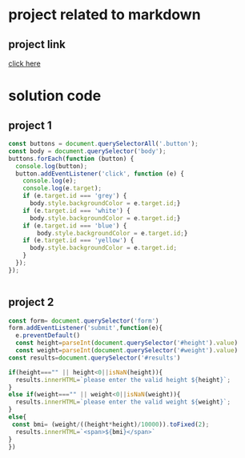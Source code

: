 # project related to markdown

##  project link
[click here](https://stackblitz.com/edit/dom-project-chaiaurcode?file=1-colorChanger%2Fchaiaurcode.js)

# solution code
## project 1
```javascript
const buttons = document.querySelectorAll('.button');
const body = document.querySelector('body');
buttons.forEach(function (button) {
  console.log(button);
  button.addEventListener('click', function (e) {
    console.log(e);
    console.log(e.target);
    if (e.target.id === 'grey') {
      body.style.backgroundColor = e.target.id;}
    if (e.target.id === 'white') {
      body.style.backgroundColor = e.target.id;}
    if (e.target.id === 'blue') {
        body.style.backgroundColor = e.target.id;}
    if (e.target.id === 'yellow') {
      body.style.backgroundColor = e.target.id;
    }
  });
});



```
## project 2
``` javascript
const form= document.querySelector('form')
form.addEventListener('submit',function(e){
  e.preventDefault()
  const height=parseInt(document.querySelector('#height').value)
  const weight=parseInt(document.querySelector('#weight').value)
const results=document.querySelector('#results')

if(height==="" || height<0||isNaN(height)){
  results.innerHTML=`please enter the valid height ${height}`;
}
else if(weight==="" || weight<0||isNaN(weight)){
  results.innerHTML=`please enter the valid weight ${weight}`;
}
else{
 const bmi= (weight/((height*height)/10000)).toFixed(2);
  results.innerHTML=`<span>${bmi}</span>`
}
})